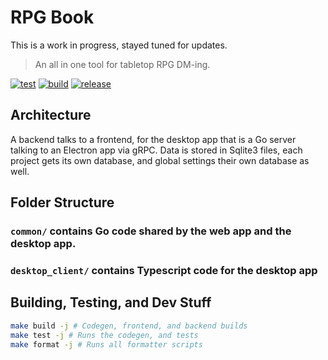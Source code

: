 # RPG Book

This is a work in progress, stayed tuned for updates.

> An all in one tool for tabletop RPG DM-ing.

[![test](https://github.com/djpiper28/rpg-book/actions/workflows/test.yml/badge.svg)](https://github.com/djpiper28/rpg-book/actions/workflows/test.yml)
[![build](https://github.com/djpiper28/rpg-book/actions/workflows/build.yml/badge.svg)](https://github.com/djpiper28/rpg-book/actions/workflows/build.yml)
[![release](https://github.com/djpiper28/rpg-book/actions/workflows/release.yml/badge.svg)](https://github.com/djpiper28/rpg-book/actions/workflows/release.yml)

## Architecture

A backend talks to a frontend, for the desktop app that is a Go server talking to an Electron app via gRPC. Data is stored in Sqlite3 files, each project gets its own database, and global settings their own database as well.

## Folder Structure

### `common/` contains Go code shared by the web app and the desktop app.

### `desktop_client/` contains Typescript code for the desktop app

## Building, Testing, and Dev Stuff

```sh
make build -j # Codegen, frontend, and backend builds
make test -j # Runs the codegen, and tests
make format -j # Runs all formatter scripts
```
